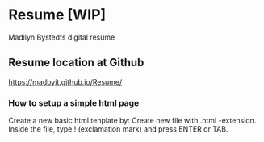 # Resume [WIP]
Madilyn Bystedts digital resume

## Resume location at Github
https://madbyit.github.io/Resume/

### How to setup a simple html page
Create a new basic html tenplate by:
Create new file with .html -extension.
Inside the file, type ! (exclamation mark) and press ENTER or TAB.